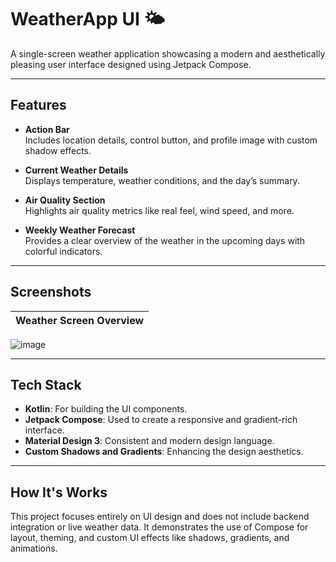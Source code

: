 # WeatherApp UI 🌤️

A single-screen weather application showcasing a modern and aesthetically pleasing user interface designed using Jetpack Compose.

---

## Features

- **Action Bar**  
  Includes location details, control button, and profile image with custom shadow effects.

- **Current Weather Details**  
  Displays temperature, weather conditions, and the day’s summary.

- **Air Quality Section**  
  Highlights air quality metrics like real feel, wind speed, and more.

- **Weekly Weather Forecast**  
  Provides a clear overview of the weather in the upcoming days with colorful indicators.

---

## Screenshots

| Weather Screen Overview |
|--------------------------|
![image](https://github.com/user-attachments/assets/5b9badf5-36ee-46f7-bcb0-4881307a3938)


---

## Tech Stack

- **Kotlin**: For building the UI components.
- **Jetpack Compose**: Used to create a responsive and gradient-rich interface.
- **Material Design 3**: Consistent and modern design language.
- **Custom Shadows and Gradients**: Enhancing the design aesthetics.

---

## How It's Works

This project focuses entirely on UI design and does not include backend integration or live weather data. It demonstrates the use of Compose for layout, theming, and custom UI effects like shadows, gradients, and animations.
